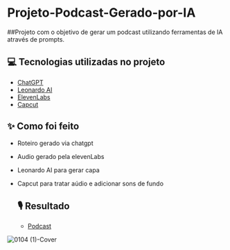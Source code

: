 # Projeto-Podcast-Gerado-por-IA

##Projeto com o objetivo de gerar um podcast utilizando ferramentas de IA através de prompts.

## 💻 Tecnologias utilizadas no projeto

- [ChatGPT](https://chat.openai.com/) 
- [Leonardo AI](https://leonardo.ai/)
- [ElevenLabs](https://beta.elevenlabs.io/)
- [Capcut](https://www.capcut.com/pt-br/)

## ✨ Como foi feito 

- Roteiro gerado via chatgpt
- Audio gerado pela elevenLabs
- Leonardo AI para gerar capa
- Capcut para tratar aúdio e adicionar sons de fundo

  ## 🎙 Resultado

  - [Podcast](https://youtu.be/XBk_yFVDQMs)

![0104 (1)-Cover](https://github.com/user-attachments/assets/eee2f986-1750-4528-b30f-565f46437722)
